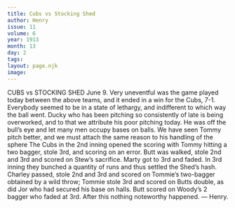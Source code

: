 ```yaml
---
title: Cubs vs Stocking Shed
author: Henry
issue: 11
volume: 6
year: 1913
month: 13
day: 2
tags:
layout: page.njk
image:
---
```

CUBS vs STOCKING SHED    June 9.    Very uneventful was the game played today between the above teams, and it ended in a win for the Cubs, 7-1. Everybody seemed to be in a state of lethargy, and indifferent to which way the ball went. Ducky who has been pitching so consistently of late is being overworked, and to that we attribute his poor pitching today. He was off the bull’s eye and let many men occupy bases on balls. We have seen Tommy pitch better, and we must attach the same reason to his handling of the sphere The Cubs in the 2nd inning opened the scoring with Tommy hitting a two bagger, stole 3rd, and scoring on an error. Butt was walked, stole 2nd and 3rd and scored on Stew’s sacrifice. Marty got to 3rd and faded. In 3rd inning they bunched a quantity of runs and thus settled the Shed’s hash. Charley passed, stole 2nd and 3rd and scored on Tommie’s two-bagger obtained by a wild throw; Tommie stole 3rd and scored on Butts double, as did Jor who had secured his base on halls. Butt scored on Woody’s 2 bagger who faded at 3rd. After this nothing noteworthy happened. — Henry. 
